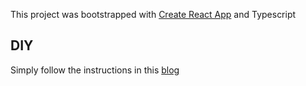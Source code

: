This project was bootstrapped with [Create React App](https://github.com/facebook/create-react-app) and Typescript

## DIY
Simply follow the instructions in this [blog](https://blog.morizyun.com/javascript/typescript-tutorial-react-app-firebase-authentication.html)

